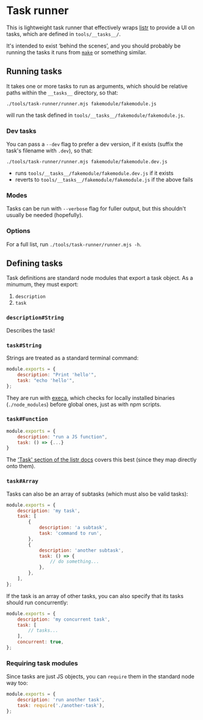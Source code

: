 # Task runner

This is lightweight task runner that effectively wraps [listr](https://github.com/SamVerschueren/listr) to provide a UI on tasks, which are defined in `tools/__tasks__/`.

It's intended to exist ‘behind the scenes’, and you should probably be running the tasks it runs from [`make`](https://github.com/guardian/frontend/blob/main/makefile) or something similar.

## Running tasks

It takes one or more tasks to run as arguments, which should be relative paths within the `__tasks__` directory, so that:

```
./tools/task-runner/runner.mjs fakemodule/fakemodule.js
```

will run the task defined in `tools/__tasks__/fakemodule/fakemodule.js`.

### Dev tasks

You can pass a `--dev` flag to prefer a dev version, if it exists (suffix the task's filename with `.dev`), so that:

```
./tools/task-runner/runner.mjs fakemodule/fakemodule.dev.js
```

-   runs `tools/__tasks__/fakemodule/fakemodule.dev.js` if it exists
-   reverts to `tools/__tasks__/fakemodule/fakemodule.js` if the above fails

### Modes

Tasks can be run with `--verbose` flag for fuller output, but this shouldn't usually be needed (hopefully).

### Options

For a full list, run `./tools/task-runner/runner.mjs -h`.

## Defining tasks

Task definitions are standard node modules that export a task object. As a minumum, they must export:

1. `description`
2. `task`

### `description#String`

Describes the task!

### `task#String`

Strings are treated as a standard terminal command:

```js
module.exports = {
	description: "Print 'hello'",
	task: "echo 'hello'",
};
```

They are run with [execa](https://github.com/sindresorhus/execa), which checks for locally installed binaries (`./node_modules`) before global ones, just as with npm scripts.

### `task#Function`

```js
module.exports = {
    description: "run a JS function",
    task: () => {...}
}
```

The ['Task' section of the listr docs](https://github.com/SamVerschueren/listr#task) covers this best (since they map directly onto them).

### `task#Array`

Tasks can also be an array of subtasks (which must also be valid tasks):

```js
module.exports = {
	description: 'my task',
	task: [
		{
			description: 'a subtask',
			task: 'command to run',
		},
		{
			description: 'another subtask',
			task: () => {
				// do something...
			},
		},
	],
};
```

If the task is an array of other tasks, you can also specify that its tasks should run concurrently:

```js
module.exports = {
	description: 'my concurrent task',
	task: [
		// tasks...
	],
	concurrent: true,
};
```

### Requiring task modules

Since tasks are just JS objects, you can `require` them in the standard node way too:

```js
module.exports = {
	description: 'run another task',
	task: require('./another-task'),
};
```
